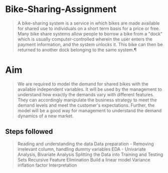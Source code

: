 # Bike-Sharing-Assignment
> A bike-sharing system is a service in which bikes are made available for shared use to individuals on a short term basis for a price or free. Many bike share systems allow people to borrow a bike from a "dock" which is usually computer-controlled wherein the user enters the payment information, and the system unlocks it. This bike can then be returned to another dock belonging to the same system.¶


# Aim
> We are required to model the demand for shared bikes with the available independent variables. It will be used by the management to understand how exactly the demands vary with different features. They can accordingly manipulate the business strategy to meet the demand levels and meet the customer's expectations. Further, the model will be a good way for management to understand the demand dynamics of a new market. 

## Steps followed
> Reading and understanding the data
> Data preparation - Removing irrelevant column, handling dummy variables
> EDA - Univariate Analysis, Bivariate Analysis
> Splitting the Data into Training and Testing Sets
> Recursive Feature Elimination
> Build a linear model
> Variance inflation factor
> Interpretation
